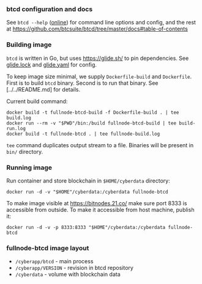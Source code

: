 
### btcd configuration and docs

See `btcd --help` ([online](https://godoc.org/github.com/btcsuite/btcd))
for command line options and config, and the rest at
https://github.com/btcsuite/btcd/tree/master/docs#table-of-contents

### Building image

`btcd` is written in Go, but uses https://glide.sh/ to pin
dependencies. See [glide.lock] and [glide.yaml] for config.

To keep image size minimal, we supply `Dockerfile-build`
and `Dockerfile`. First is to build `btcd` binary. Second
is to run that binary. See [../../README.md] for details.

Current build command:

    docker build -t fullnode-btcd-build -f Dockerfile-build . | tee build.log
    docker run --rm -v "$PWD"/bin:/build fullnode-btcd-build | tee build-run.log
    docker build -t fullnode-btcd . | tee fullnode-build.log

`tee` command duplicates output stream to a file. Binaries
will be present in `bin/` directory.

### Running image

Run container and store blockchain in `$HOME/cyberdata`
directory:

    docker run -d -v "$HOME"/cyberdata:/cyberdata fullnode-btcd

To make image visible at https://bitnodes.21.co/ make sure
port 8333 is accessible from outside. To make it accessible
from host machine, publish it:

    docker run -d -v -p 8333:8333 "$HOME"/cyberdata:/cyberdata fullnode-btcd

### fullnode-btcd image layout

* `/cyberapp/btcd`     - main process
* `/cyberapp/VERSION`  - revision in btcd repository
* `/cyberdata`         - volume with blockchain data

[glide.lock]: https://github.com/btcsuite/btcd/blob/master/glide.lock
[glide.yaml]: https://github.com/btcsuite/btcd/blob/master/glide.yaml
